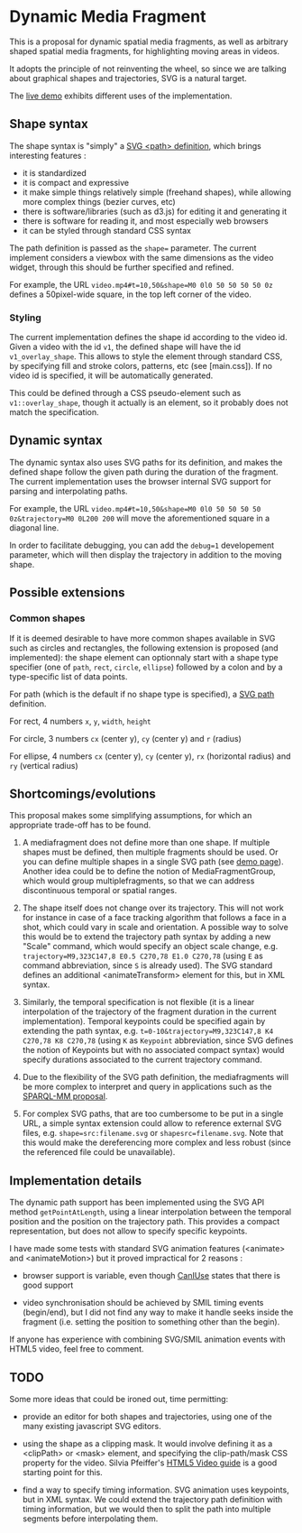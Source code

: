 # Dynamic Media Fragment

This is a proposal for dynamic spatial media fragments, as well as
arbitrary shaped spatial media fragments, for highlighting moving
areas in videos. 

It adopts the principle of not reinventing the wheel, so since we are
talking about graphical shapes and trajectories, SVG is a natural
target.

The [live demo](http://olivieraubert.net/dynamic-media-fragments/)
exhibits different uses of the implementation.

## Shape syntax

The shape syntax is "simply" a [SVG &lt;path>
definition](https://developer.mozilla.org/en-US/docs/Web/SVG/Tutorial/Paths),
which brings interesting features :

- it is standardized
- it is compact and expressive
- it make simple things relatively simple (freehand shapes), while allowing more complex things (bezier curves, etc)
- there is software/libraries (such as d3.js) for editing it and generating it
- there is software for reading it, and most especially web browsers
- it can be styled through standard CSS syntax

The path definition is passed as the `shape=` parameter. The
current implement considers a viewbox with the same dimensions as the
video widget, through this should be further specified and refined.

For example, the URL ```video.mp4#t=10,50&shape=M0 0l0 50 50 50 50 0z```
defines a 50pixel-wide square, in the top left corner of the video.

### Styling

The current implementation defines the shape id according to the video
id. Given a video with the id `v1`, the defined shape will have the id
`v1_overlay_shape`. This allows to style the element through standard
CSS, by specifying fill and stroke colors, patterns, etc (see
[main.css]). If no video id is specified, it will be automatically
generated.

This could be defined through a CSS pseudo-element such as
`v1::overlay_shape`, though it actually is an element, so it
probably does not match the specification.

## Dynamic syntax

The dynamic syntax also uses SVG paths for its definition, and makes
the defined shape follow the given path during the duration of the
fragment. The current implementation uses the browser internal SVG
support for parsing and interpolating paths.

For example, the URL ```video.mp4#t=10,50&shape=M0 0l0 50 50 50 50 0z&trajectory=M0 0L200 200```
will move the aforementioned square in a diagonal line.

In order to facilitate debugging, you can add the ``debug=1``
developement parameter, which will then display the trajectory in
addition to the moving shape.

## Possible extensions

### Common shapes

If it is deemed desirable to have more common shapes available in SVG
such as circles and rectangles, the following extension is proposed
(and implemented): the shape element can optionnaly start with a shape
type specifier (one of `path`, `rect`, `circle`, `ellipse`) followed
by a colon and by a type-specific list of data points.

For path (which is the default if no shape type is specified), a [SVG
path](https://developer.mozilla.org/en-US/docs/Web/SVG/Tutorial/Paths)
definition.

For rect, 4 numbers `x`, `y`, `width`, `height`

For circle, 3 numbers `cx` (center y), `cy` (center y) and `r` (radius)

For ellipse, 4 numbers `cx` (center y), `cy` (center y), `rx`
(horizontal radius) and `ry` (vertical radius)

## Shortcomings/evolutions

This proposal makes some simplifying assumptions, for which an
appropriate trade-off has to be found.

1. A mediafragment does not define more than one shape. If multiple
shapes must be defined, then multiple fragments should be used. Or you
can define multiple shapes in a single SVG path (see [demo page](http://olivieraubert.net/dynamic-media-fragments/#v7)).
Another idea could be to define the notion of MediaFragmentGroup, which
would group multiplefragments, so that we can address discontinuous
temporal or spatial ranges.

2. The shape itself does not change over its trajectory. This will not
work for instance in case of a face tracking algorithm that follows a
face in a shot, which could vary in scale and orientation. A possible
way to solve this would be to extend the trajectory path syntax by
adding a new "Scale" command, which would specify an object scale
change, e.g. `trajectory=M9,323C147,8 E0.5 C270,78 E1.0 C270,78`
(using `E` as command abbreviation, since `S` is already used). The
SVG standard defines an additional &lt;animateTransform> element for
this, but in XML syntax.

3. Similarly, the temporal specification is not flexible (it is a
linear interpolation of the trajectory of the fragment duration in the
current implementation). Temporal keypoints could be specified again
by extending the path syntax, e.g.  `t=0-10&trajectory=M9,323C147,8 K4
C270,78 K8 C270,78` (using `K` as `Keypoint` abbreviation, since SVG
defines the notion of Keypoints but with no associated compact syntax)
would specify durations associated to the current trajectory command.

4. Due to the flexibility of the SVG path definition, the
mediafragments will be more complex to interpret and query in
applications such as the [SPARQL-MM proposal](http://2014.eswc-conferences.org/sites/default/files/eswc2014pd_submission_65.pdf).

5. For complex SVG paths, that are too cumbersome to be put in a
single URL, a simple syntax extension could allow to reference
external SVG files, e.g. `shape=src:filename.svg` or
`shapesrc=filename.svg`. Note that this would make the dereferencing
more complex and less robust (since the referenced file could be
unavailable).

## Implementation details

The dynamic path support has been implemented using the SVG API method
`getPointAtLength`, using a linear interpolation between the temporal
position and the position on the trajectory path. This provides a
compact representation, but does not allow to specify specific keypoints.

I have made some tests with standard SVG animation features
(&lt;animate> and &lt;animateMotion>) but it proved impractical for 2 reasons :

- browser support is variable, even though
  [CanIUse](http://caniuse.com/#feat=svg-smil) states that there is
  good support

- video synchronisation should be achieved by SMIL timing events
  (begin/end), but I did not find any way to make it handle seeks
  inside the fragment (i.e. setting the position to something other
  than the begin).

If anyone has experience with combining SVG/SMIL animation events with
HTML5 video, feel free to comment.

## TODO

Some more ideas that could be ironed out, time permitting:

- provide an editor for both shapes and trajectories, using one of the
  many existing javascript SVG editors.

- using the shape as a clipping mask. It would involve defining it as
  a &lt;clipPath> or &lt;mask> element, and specifying the
  clip-path/mask CSS property for the video.  Silvia Pfeiffer's [HTML5
  Video
  guide](http://html5videoguide.net/DefinitiveGuide/chapter5.html) is
  a good starting point for this.

- find a way to specify timing information. SVG animation uses
  keypoints, but in XML syntax. We could extend the trajectory path
  definition with timing information, but we would then to split the
  path into multiple segments before interpolating them.
